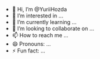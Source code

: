 - 👋 Hi, I’m @YuriiHozda
- 👀 I’m interested in ...
- 🌱 I’m currently learning ...
- 💞️ I’m looking to collaborate on ...
- 📫 How to reach me ...
- 😄 Pronouns: ...
- ⚡ Fun fact: ...

<!---
YuriiHozda/YuriiHozda is a ✨ special ✨ repository because its `README.md` (this file) appears on your GitHub profile.
You can click the Preview link to take a look at your changes.
--->
